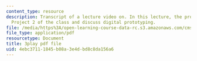 ```yaml
---
content_type: resource
description: Transcript of a lecture video on. In this lecture, the professors introduce
  Project 2 of the class and discuss digital prototyping.
file: /media/https%3A/open-learning-course-data-rc.s3.amazonaws.com/cms-611j-creating-video-games-fall-2014/4ebc37111845b08a3e4dbd8c8da156a6_dE-QgdrtzHw.pdf
file_type: application/pdf
resourcetype: Document
title: 3play pdf file
uid: 4ebc3711-1845-b08a-3e4d-bd8c8da156a6
---
```

